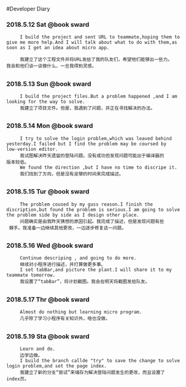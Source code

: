 #Developer Diary
### 2018.5.12   Sat  @book sward
```
     I build the project and sent URL to teammate,hoping them to 
give me more help.And I will talk about what to do with them,as 
soon as I get an idea about micro app.

     我建立了这个工程文件并将URL发给了我的队友们，希望他们能够出一些力。
我会和他们谈一谈做什么，一旦我得到灵感。
```
##
### 2018.5.13   Sun  @book sward
```
     I build the project files.But a problem happened ,and I am 
looking for the way to solve.
     我建立了项目文件。但是，我遇到了问题，并正在寻找解决的办法。
```
##
### 2018.5.14   Mon  @book sward
```
     I try to solve the login problem,which was leaved behind 
yesterday.I failed but I find the problem may be coursed by 
low-version editor. 
     我试图解决昨天遗留的登陆问题。没有成功但发现问题可能出于编译器的
版本较低。
     We found the direction ,but I have no time to discripe it.
     我们找到了方向，但是没有足够的时间来完成描述。
```
##
### 2018.5.15   Tur  @book sward
```
     The problem coused by my guss reason.I finish the 
discription,but found the problem is serious.I am going to solve
the problem side by side as I design other place.
     问题确实是由我昨天猜想的原因引起。我完成了描述，但是发现问题有些
 棘手。我准备一边继续其他更改，一边逐步修复这一问题。
```
##
### 2018.5.16   Wed  @book sward
```
     Continue descriping , and going to do more.
     继续对小程序进行描述，并打算做更多事。
     I set tabBar,and picture the plant.I will share it to my 
teammate tomorrow.
     我设置了“tabBar”，将计划截图。我会在明天将截图发给队友。
```
##
### 2018.5.17   Thr  @book sward
```
     Almost do nothing but learning micro program.
     几乎除了学习小程序有关知识外，啥也没做。
```
##
### 2018.5.19   Sta  @book sward
```
     Learn and do.
     边学边做。
     I build the branch callde "try" to save the change to solve
login problem,and set the page index.
     我建立了新的分支“尝试”来储存为解决登陆问题发生的更改，而且设置了
index页。
```